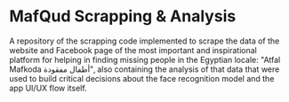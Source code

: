 # MafQud Scrapping & Analysis
A repository of the scrapping code implemented to scrape the data of the website and Facebook page of the most important and inspirational platform for helping in finding missing people in the Egyptian locale:  "Atfal Mafkoda أطفال مفقودة", also containing the analysis of that data that were used to build critical decisions about the face recognition model and the app UI/UX flow itself.     
